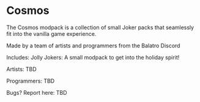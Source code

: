 # Cosmos
The Cosmos modpack is a collection of small Joker packs that seamlessly fit into the vanilla game experience. 

Made by a team of artists and programmers from the Balatro Discord 




Includes:
Jolly Jokers: A small modpack to get into the holiday spirit!

Artists:
TBD

Programmers:
TBD

Bugs? Report here: TBD
